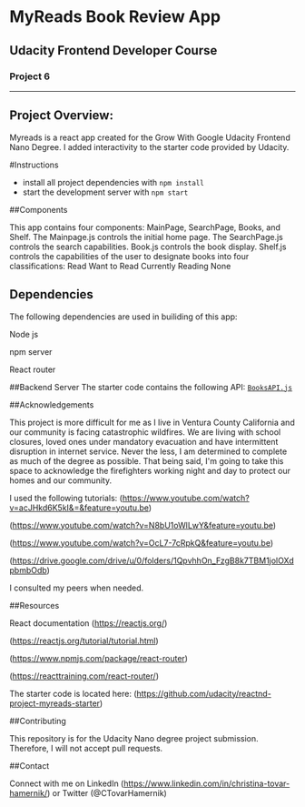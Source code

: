 # MyReads Book Review App
## Udacity Frontend Developer Course
### Project 6
----

## Project Overview:

Myreads is a react app created for the Grow With Google Udacity Frontend Nano Degree. I added interactivity to the starter code provided by Udacity.


#Instructions

* install all project dependencies with `npm install`
* start the development server with `npm start`

##Components

This app contains four components: MainPage, SearchPage, Books, and Shelf.
The Mainpage.js controls the initial home page.
The SearchPage.js controls the search capabilities.
Book.js controls the book display.
Shelf.js controls the capabilities of the user to designate books into four classifications:
  Read
  Want to Read
  Currently Reading
  None

## Dependencies

  The following dependencies are used in builiding of this app:

  Node js

  npm server

  React router

##Backend Server
The starter code contains the following API:  [`BooksAPI.js`](src/BooksAPI.js)

##Acknowledgements

This project is more difficult for me as I live in Ventura County California and our community is facing catastrophic wildfires. We are living with school closures, loved ones under mandatory evacuation and have intermittent disruption in internet service. Never the less, I am determined to complete as much of the degree as possible. That being said, I'm going to take this space to acknowledge the firefighters working night and day to protect our homes and our community.

I used the following tutorials:
(https://www.youtube.com/watch?v=acJHkd6K5kI&=&feature=youtu.be)

(https://www.youtube.com/watch?v=N8bU1oWlLwY&feature=youtu.be)

(https://www.youtube.com/watch?v=OcL7-7cRpkQ&feature=youtu.be)

(https://drive.google.com/drive/u/0/folders/1QpvhhOn_FzgB8k7TBM1jolOXdpbmbOdb)

I consulted my peers when needed.

##Resources

React documentation
(https://reactjs.org/)

(https://reactjs.org/tutorial/tutorial.html)

(https://www.npmjs.com/package/react-router)

(https://reacttraining.com/react-router/)

The starter code is located here: (https://github.com/udacity/reactnd-project-myreads-starter)

##Contributing

This repository is for the Udacity Nano degree project submission. Therefore, I will not accept pull requests.

##Contact

Connect with me on LinkedIn (https://www.linkedin.com/in/christina-tovar-hamernik/) or Twitter (@CTovarHamernik)

